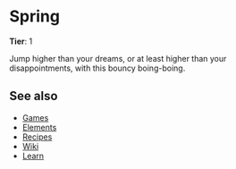 # Spring

**Tier**: 1

Jump higher than your dreams, or at least higher than your disappointments, with this bouncy boing-boing.

## See also

* [Games](/wiki/games)
* [Elements](/wiki/elements)
* [Recipes](/wiki/recipes)
* [Wiki](/wiki/index)
* [Learn](/learn/index)